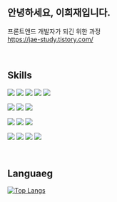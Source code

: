 ## 안녕하세요, 이희재입니다.
프론트앤드 개발자가 되긴 위한 과정  
https://jae-study.tistory.com/

<br>

## Skills
<img src="https://img.shields.io/badge/HTML5-E34F26?style=flat-square&amp;logo=HTML5&amp;logoColor=white" /> <img src="https://img.shields.io/badge/CSS3-1572B6?style=flat-square&amp;logo=CSS3&amp;logoColor=white" /> <img src="https://img.shields.io/badge/Sass-CC6699?style=flat-square&amp;logo=Sass&amp;logoColor=white" /> <img src="https://img.shields.io/badge/Bootstrap-7952B3?style=flat-square&amp;logo=Bootstrap&amp;logoColor=white" /> <img src="https://img.shields.io/badge/TailwindCSS-06B6D4?style=flat-square&amp;logo=TailwindCSS&amp;logoColor=white" /> 

<img src="https://img.shields.io/badge/Javascript-F7DF1E?style=flat-square&amp;logo=Javascript&amp;logoColor=black" /> <img src="https://img.shields.io/badge/Typescript-3178C6?style=flat-square&amp;logo=Typescript&amp;logoColor=white" /> <img src="https://img.shields.io/badge/Jquery-0769AD?style=flat-square&amp;logo=Jquery&amp;logoColor=white" />

<img src="https://img.shields.io/badge/Vue-4FC08D?style=flat-square&amp;logo=Vue.js&amp;logoColor=white" /> <img src="https://img.shields.io/badge/Nuxt-00DC82?style=flat-square&amp;logo=Nuxt.js&amp;logoColor=white" /> <img src="https://img.shields.io/badge/React-61DAFB?style=flat-square&amp;logo=React&amp;logoColor=black" />

<img src="https://img.shields.io/badge/gulp-CF4647?style=flat-square&amp;logo=Gulp&amp;logoColor=white" /> <img src="https://img.shields.io/badge/Webpack-8DD6F9?style=flat-square&amp;logo=Webpack&amp;logoColor=black" /> <img src="https://img.shields.io/badge/Git-F05032?style=flat-square&amp;logo=Git&amp;logoColor=white" /> <img src="https://img.shields.io/badge/Github-181717?style=flat-square&amp;logo=Github&amp;logoColor=white" />

<br>

## Languaeg
[![Top Langs](https://github-readme-stats.vercel.app/api/top-langs/?username=heejae0811&layout=compact)](https://github.com/anuraghazra/github-readme-stats)
